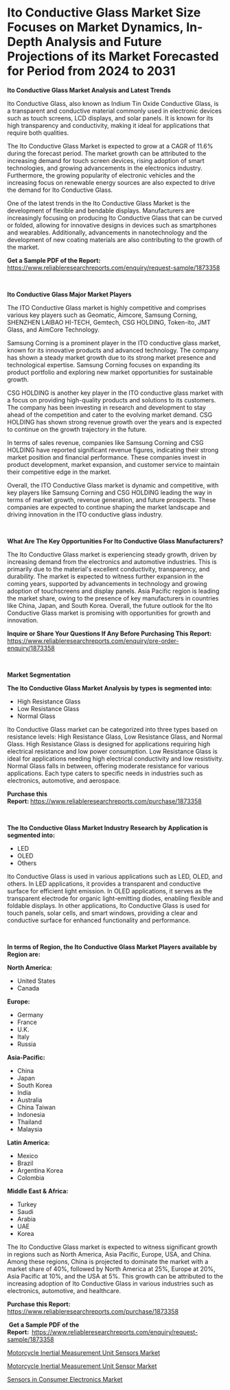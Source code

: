 <p><h1>Ito Conductive Glass Market Size Focuses on Market Dynamics, In-Depth Analysis and Future Projections of its Market Forecasted for Period from 2024 to 2031</h1></p><p><strong>Ito Conductive Glass Market Analysis and Latest Trends</strong></p>
<p><p>Ito Conductive Glass, also known as Indium Tin Oxide Conductive Glass, is a transparent and conductive material commonly used in electronic devices such as touch screens, LCD displays, and solar panels. It is known for its high transparency and conductivity, making it ideal for applications that require both qualities.</p><p>The Ito Conductive Glass Market is expected to grow at a CAGR of 11.6% during the forecast period. The market growth can be attributed to the increasing demand for touch screen devices, rising adoption of smart technologies, and growing advancements in the electronics industry. Furthermore, the growing popularity of electronic vehicles and the increasing focus on renewable energy sources are also expected to drive the demand for Ito Conductive Glass.</p><p>One of the latest trends in the Ito Conductive Glass Market is the development of flexible and bendable displays. Manufacturers are increasingly focusing on producing Ito Conductive Glass that can be curved or folded, allowing for innovative designs in devices such as smartphones and wearables. Additionally, advancements in nanotechnology and the development of new coating materials are also contributing to the growth of the market.</p></p>
<p><strong>Get a Sample PDF of the Report:&nbsp;</strong> <a href="https://www.reliableresearchreports.com/enquiry/request-sample/1873358">https://www.reliableresearchreports.com/enquiry/request-sample/1873358</a></p>
<p>&nbsp;</p>
<p><strong>Ito Conductive Glass Major Market Players</strong></p>
<p><p>The ITO Conductive Glass market is highly competitive and comprises various key players such as Geomatic, Aimcore, Samsung Corning, SHENZHEN LAIBAO HI-TECH, Gemtech, CSG HOLDING, Token-ito, JMT Glass, and AimCore Technology. </p><p>Samsung Corning is a prominent player in the ITO conductive glass market, known for its innovative products and advanced technology. The company has shown a steady market growth due to its strong market presence and technological expertise. Samsung Corning focuses on expanding its product portfolio and exploring new market opportunities for sustainable growth. </p><p>CSG HOLDING is another key player in the ITO conductive glass market with a focus on providing high-quality products and solutions to its customers. The company has been investing in research and development to stay ahead of the competition and cater to the evolving market demand. CSG HOLDING has shown strong revenue growth over the years and is expected to continue on the growth trajectory in the future.</p><p>In terms of sales revenue, companies like Samsung Corning and CSG HOLDING have reported significant revenue figures, indicating their strong market position and financial performance. These companies invest in product development, market expansion, and customer service to maintain their competitive edge in the market.</p><p>Overall, the ITO Conductive Glass market is dynamic and competitive, with key players like Samsung Corning and CSG HOLDING leading the way in terms of market growth, revenue generation, and future prospects. These companies are expected to continue shaping the market landscape and driving innovation in the ITO conductive glass industry.</p></p>
<p>&nbsp;</p>
<p><strong>What Are The Key Opportunities For Ito Conductive Glass Manufacturers?</strong></p>
<p><p>The Ito Conductive Glass market is experiencing steady growth, driven by increasing demand from the electronics and automotive industries. This is primarily due to the material's excellent conductivity, transparency, and durability. The market is expected to witness further expansion in the coming years, supported by advancements in technology and growing adoption of touchscreens and display panels. Asia Pacific region is leading the market share, owing to the presence of key manufacturers in countries like China, Japan, and South Korea. Overall, the future outlook for the Ito Conductive Glass market is promising with opportunities for growth and innovation.</p></p>
<p><strong>Inquire or Share Your Questions If Any Before Purchasing This Report:</strong> <a href="https://www.reliableresearchreports.com/enquiry/pre-order-enquiry/1873358">https://www.reliableresearchreports.com/enquiry/pre-order-enquiry/1873358</a></p>
<p>&nbsp;</p>
<p><strong>Market Segmentation</strong></p>
<p><strong>The Ito Conductive Glass Market Analysis by types is segmented into:</strong></p>
<p><ul><li>High Resistance Glass</li><li>Low Resistance Glass</li><li>Normal Glass</li></ul></p>
<p><p>Ito Conductive Glass market can be categorized into three types based on resistance levels: High Resistance Glass, Low Resistance Glass, and Normal Glass. High Resistance Glass is designed for applications requiring high electrical resistance and low power consumption. Low Resistance Glass is ideal for applications needing high electrical conductivity and low resistivity. Normal Glass falls in between, offering moderate resistance for various applications. Each type caters to specific needs in industries such as electronics, automotive, and aerospace.</p></p>
<p><strong>Purchase this Report:&nbsp;</strong><a href="https://www.reliableresearchreports.com/purchase/1873358">https://www.reliableresearchreports.com/purchase/1873358</a></p>
<p>&nbsp;</p>
<p><strong>The Ito Conductive Glass Market Industry Research by Application is segmented into:</strong></p>
<p><ul><li>LED</li><li>OLED</li><li>Others</li></ul></p>
<p><p>Ito Conductive Glass is used in various applications such as LED, OLED, and others. In LED applications, it provides a transparent and conductive surface for efficient light emission. In OLED applications, it serves as the transparent electrode for organic light-emitting diodes, enabling flexible and foldable displays. In other applications, Ito Conductive Glass is used for touch panels, solar cells, and smart windows, providing a clear and conductive surface for enhanced functionality and performance.</p></p>
<p>&nbsp;</p>
<p><strong>In terms of Region, the Ito Conductive Glass Market Players available by Region are:</strong></p>
<p>
    <p> <strong> North America: </strong>
        <ul>
            <li>United States</li>
            <li>Canada</li>
        </ul>
        </p> 
    <p> <strong> Europe: </strong>
        <ul>
            <li>Germany</li>
            <li>France</li>
            <li>U.K.</li>
            <li>Italy</li>
            <li>Russia</li>
        </ul>
        </p> 
    <p> <strong> Asia-Pacific: </strong>
        <ul>
            <li>China</li>
            <li>Japan</li>
            <li>South Korea</li>
            <li>India</li>
            <li>Australia</li>
            <li>China Taiwan</li>
            <li>Indonesia</li>
            <li>Thailand</li>
            <li>Malaysia</li>
        </ul>
        </p> 
    <p> <strong> Latin America: </strong>
        <ul>
            <li>Mexico</li>
            <li>Brazil</li>
            <li>Argentina Korea</li>
            <li>Colombia</li>
        </ul>
        </p> 
    <p> <strong> Middle East & Africa: </strong>
        <ul>
            <li>Turkey</li>
            <li>Saudi</li>
            <li>Arabia</li>
            <li>UAE</li>
            <li>Korea</li>
        </ul>
    </p>
    </p>
<p><p>The Ito Conductive Glass market is expected to witness significant growth in regions such as North America, Asia Pacific, Europe, USA, and China. Among these regions, China is projected to dominate the market with a market share of 40%, followed by North America at 25%, Europe at 20%, Asia Pacific at 10%, and the USA at 5%. This growth can be attributed to the increasing adoption of Ito Conductive Glass in various industries such as electronics, automotive, and healthcare.</p></p>
<p><strong>Purchase this Report: </strong><a href="https://www.reliableresearchreports.com/purchase/1873358">https://www.reliableresearchreports.com/purchase/1873358</a></p>
<p>&nbsp;<strong>Get a Sample PDF of the Report:&nbsp;&nbsp;</strong><a href="https://www.reliableresearchreports.com/enquiry/request-sample/1873358">https://www.reliableresearchreports.com/enquiry/request-sample/1873358</a></p>
<p><strong></strong></p>
<p><p><a href="https://view.publitas.com/reportprime-1/motorcycle-inertial-measurement-unit-sensors-market-research-report-unlocks-analysis-on-the-market-financial-status-market-size-and-market-revenue-upto-2030/">Motorcycle Inertial Measurement Unit Sensors Market</a></p><p><a href="https://view.publitas.com/reportprime-1/motorcycle-inertial-measurement-unit-sensor-market-size-evaluating-its-market-trends-growth-and-projections-2023-2030/">Motorcycle Inertial Measurement Unit Sensor Market</a></p><p><a href="https://view.publitas.com/reportprime-1/global-sensors-in-consumer-electronics-market-size-and-market-trends-insights-and-projections-from-2023-to-2030/">Sensors in Consumer Electronics Market</a></p></p>